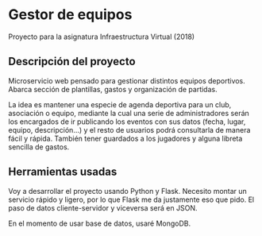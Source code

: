 # Gestor de equipos
Proyecto para la asignatura Infraestructura Virtual (2018)	
## Descripción del proyecto
Microservicio web pensado para gestionar distintos equipos deportivos. Abarca sección de plantillas, gastos y organización de partidas.

La idea es mantener una especie de agenda deportiva para un club, asociación o equipo, mediante la cual una serie de administradores serán los encargados de ir publicando los eventos con sus datos (fecha, lugar, equipo, descripción...) y el resto de usuarios podrá consultarla de manera fácil y rápida. También tener guardados a los jugadores y alguna libreta sencilla de gastos.

## Herramientas usadas
Voy a desarrollar el proyecto usando Python y Flask. Necesito montar un servicio rápido y ligero, por lo que Flask me da justamente eso que pido. El paso de datos cliente-servidor y viceversa será en JSON.

En el momento de usar base de datos, usaré MongoDB.

